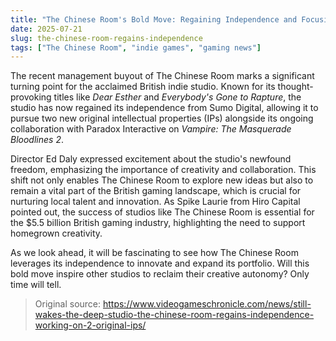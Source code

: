 ```yaml
---
title: "The Chinese Room's Bold Move: Regaining Independence and Focusing on Original IPs"
date: 2025-07-21
slug: the-chinese-room-regains-independence
tags: ["The Chinese Room", "indie games", "gaming news"]
---
```


The recent management buyout of The Chinese Room marks a significant turning point for the acclaimed British indie studio. Known for its thought-provoking titles like *Dear Esther* and *Everybody's Gone to Rapture*, the studio has now regained its independence from Sumo Digital, allowing it to pursue two new original intellectual properties (IPs) alongside its ongoing collaboration with Paradox Interactive on *Vampire: The Masquerade  Bloodlines 2*.

Director Ed Daly expressed excitement about the studio's newfound freedom, emphasizing the importance of creativity and collaboration. This shift not only enables The Chinese Room to explore new ideas but also to remain a vital part of the British gaming landscape, which is crucial for nurturing local talent and innovation. As Spike Laurie from Hiro Capital pointed out, the success of studios like The Chinese Room is essential for the $5.5 billion British gaming industry, highlighting the need to support homegrown creativity.

As we look ahead, it will be fascinating to see how The Chinese Room leverages its independence to innovate and expand its portfolio. Will this bold move inspire other studios to reclaim their creative autonomy? Only time will tell.
> Original source: https://www.videogameschronicle.com/news/still-wakes-the-deep-studio-the-chinese-room-regains-independence-working-on-2-original-ips/